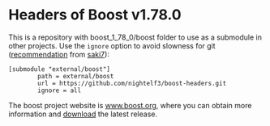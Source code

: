 # Headers of Boost v1.78.0
This is a repository with boost_1_78_0/boost folder to use as a submodule in other projects.
Use the ```ignore``` option to avoid slowness for git ([recommendation](https://github.com/boostorg/boost/issues/421) from [saki7](https://github.com/saki7)):
```
[submodule "external/boost"]
        path = external/boost
        url = https://github.com/nightelf3/boost-headers.git
        ignore = all
```

The boost project website is www.boost.org, where you can obtain more information and [download](https://www.boost.org/users/download/) the latest release.